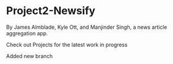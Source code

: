 # Project2-Newsify
By James Almblade, Kyle Ott, and Manjinder Singh, a news article aggregation app.

Check out Projects for the latest work in progress

Added new branch